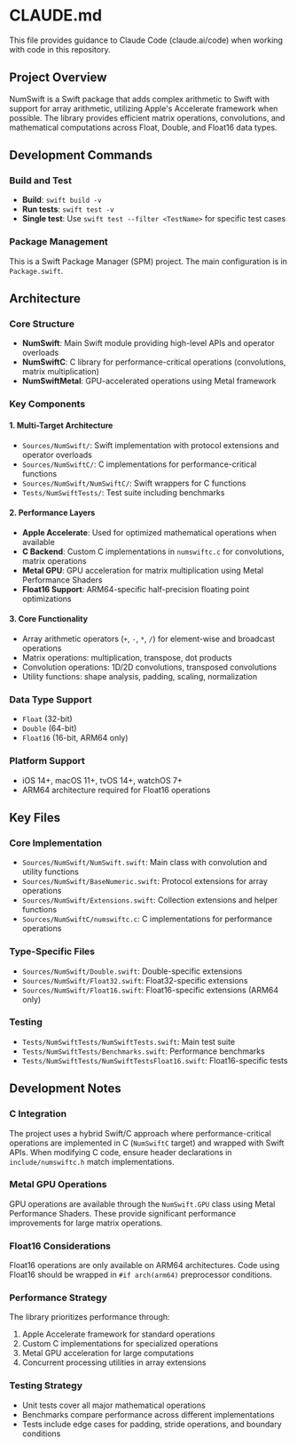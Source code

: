 # CLAUDE.md

This file provides guidance to Claude Code (claude.ai/code) when working with code in this repository.

## Project Overview

NumSwift is a Swift package that adds complex arithmetic to Swift with support for array arithmetic, utilizing Apple's Accelerate framework when possible. The library provides efficient matrix operations, convolutions, and mathematical computations across Float, Double, and Float16 data types.

## Development Commands

### Build and Test
- **Build**: `swift build -v`
- **Run tests**: `swift test -v`
- **Single test**: Use `swift test --filter <TestName>` for specific test cases

### Package Management
This is a Swift Package Manager (SPM) project. The main configuration is in `Package.swift`.

## Architecture

### Core Structure
- **NumSwift**: Main Swift module providing high-level APIs and operator overloads
- **NumSwiftC**: C library for performance-critical operations (convolutions, matrix multiplication)
- **NumSwiftMetal**: GPU-accelerated operations using Metal framework

### Key Components

#### 1. Multi-Target Architecture
- `Sources/NumSwift/`: Swift implementation with protocol extensions and operator overloads
- `Sources/NumSwiftC/`: C implementations for performance-critical functions
- `Sources/NumSwift/NumSwiftC/`: Swift wrappers for C functions
- `Tests/NumSwiftTests/`: Test suite including benchmarks

#### 2. Performance Layers
- **Apple Accelerate**: Used for optimized mathematical operations when available
- **C Backend**: Custom C implementations in `numswiftc.c` for convolutions, matrix operations
- **Metal GPU**: GPU acceleration for matrix multiplication using Metal Performance Shaders
- **Float16 Support**: ARM64-specific half-precision floating point optimizations

#### 3. Core Functionality
- Array arithmetic operators (`+`, `-`, `*`, `/`) for element-wise and broadcast operations
- Matrix operations: multiplication, transpose, dot products
- Convolution operations: 1D/2D convolutions, transposed convolutions
- Utility functions: shape analysis, padding, scaling, normalization

### Data Type Support
- `Float` (32-bit)
- `Double` (64-bit) 
- `Float16` (16-bit, ARM64 only)

### Platform Support
- iOS 14+, macOS 11+, tvOS 14+, watchOS 7+
- ARM64 architecture required for Float16 operations

## Key Files

### Core Implementation
- `Sources/NumSwift/NumSwift.swift`: Main class with convolution and utility functions
- `Sources/NumSwift/BaseNumeric.swift`: Protocol extensions for array operations
- `Sources/NumSwift/Extensions.swift`: Collection extensions and helper functions
- `Sources/NumSwiftC/numswiftc.c`: C implementations for performance operations

### Type-Specific Files
- `Sources/NumSwift/Double.swift`: Double-specific extensions
- `Sources/NumSwift/Float32.swift`: Float32-specific extensions  
- `Sources/NumSwift/Float16.swift`: Float16-specific extensions (ARM64 only)

### Testing
- `Tests/NumSwiftTests/NumSwiftTests.swift`: Main test suite
- `Tests/NumSwiftTests/Benchmarks.swift`: Performance benchmarks
- `Tests/NumSwiftTests/NumSwiftTestsFloat16.swift`: Float16-specific tests

## Development Notes

### C Integration
The project uses a hybrid Swift/C approach where performance-critical operations are implemented in C (`NumSwiftC` target) and wrapped with Swift APIs. When modifying C code, ensure header declarations in `include/numswiftc.h` match implementations.

### Metal GPU Operations
GPU operations are available through the `NumSwift.GPU` class using Metal Performance Shaders. These provide significant performance improvements for large matrix operations.

### Float16 Considerations
Float16 operations are only available on ARM64 architectures. Code using Float16 should be wrapped in `#if arch(arm64)` preprocessor conditions.

### Performance Strategy
The library prioritizes performance through:
1. Apple Accelerate framework for standard operations
2. Custom C implementations for specialized operations
3. Metal GPU acceleration for large computations
4. Concurrent processing utilities in array extensions

### Testing Strategy
- Unit tests cover all major mathematical operations
- Benchmarks compare performance across different implementations
- Tests include edge cases for padding, stride operations, and boundary conditions